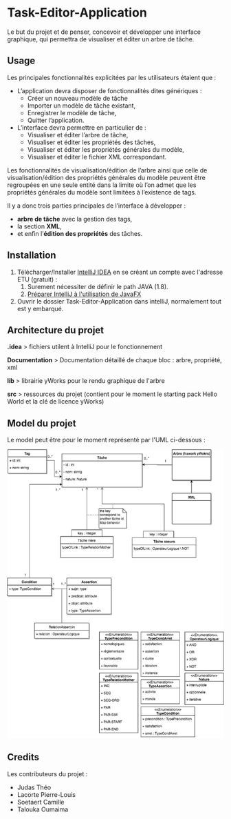 # Task-Editor-Application

Le but du projet et de penser, concevoir et développer une interface graphique, qui permettra de visualiser et éditer un arbre de tâche.

## Usage

Les principales fonctionnalités explicitées par les utilisateurs étaient que : 
* L’application devra disposer de fonctionnalités dites génériques :		
	* Créer un nouveau modèle de tâche		
	* Importer un modèle de tâche existant,
	* Enregistrer le modèle de tâche,
	* Quitter l’application.
* L’interface devra permettre en particulier de :
	* Visualiser et éditer l’arbre de tâche,
	* Visualiser et éditer  les propriétés des tâches,
	* Visualiser et éditer les propriétés générales du modèle,
	* Visualiser et éditer le fichier XML correspondant.

Les fonctionnalités de visualisation/édition de l’arbre ainsi que celle de visualisation/édition des propriétés générales du modèle peuvent être regroupées en une seule entité dans la limite où l’on admet que les propriétés générales du modèle sont limitées à l’existence de tags. 

Il y a donc trois parties principales de l’interface à développer : 
* **arbre de tâche** avec la gestion des tags,
* la section **XML**,
* et enfin l’**édition des propriétés** des tâches.

## Installation

1. Télécharger/Installer [IntelliJ IDEA](https://www.jetbrains.com/idea/) en se créant un compte avec l'adresse ETU (gratuit) : 
	1. Surement nécessiter de définir le path JAVA (1.8).
	2. [Préparer IntelliJ à l'utilisation de JavaFX](https://www.jetbrains.com/help/idea/2017.1/preparing-for-javafx-application-development.html) 
2. Ouvrir le dossier Task-Editor-Application dans intelliJ, normalement tout est y embarqué.

## Architecture du projet

**.idea** 
	> fichiers utilent à IntelliJ pour le fonctionnement

**Documentation** 
	> Documentation détaillé de chaque bloc : arbre, propriété, xml

**lib** 
	> librairie yWorks pour le rendu graphique de l'arbre

**src** 
	> ressources du projet (contient pour le moment le starting pack Hello World et la clé de licence yWorks)

## Model du projet

Le model peut être pour le moment représenté par l'UML ci-dessous :

![Model du projet](https://github.com/oumaimata/Task-Editor-Application/blob/master/Documentation/Task-Editor-Application.png?raw=true "Model du projet Task-Editor")

## Credits

Les contributeurs du projet : 

* Judas Théo 
* Lacorte Pierre-Louis 
* Soetaert Camille 
* Talouka Oumaima 
